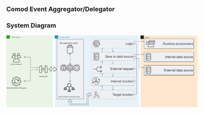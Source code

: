 ### Comod Event Aggregator/Delegator

### System Diagram

![module diagram](/assets/sys_diagram.svg?raw=true)
